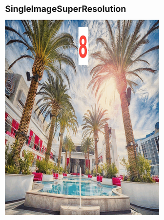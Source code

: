 # SingleImageSuperResolution

<p align="center">
  <img height="640" width="960" src="GAN_div2k.gif">
</p>
